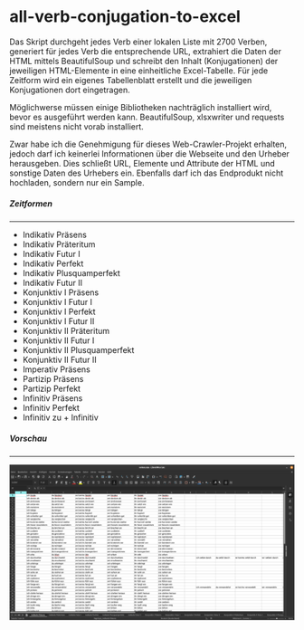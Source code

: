 # all-verb-conjugation-to-excel

Das Skript durchgeht jedes Verb einer lokalen Liste mit 2700 Verben, generiert für jedes Verb die entsprechende URL, extrahiert die Daten der HTML mittels BeautifulSoup und schreibt den Inhalt (Konjugationen) der jeweiligen HTML-Elemente in eine einheitliche Excel-Tabelle. Für jede Zeitform wird ein eigenes Tabellenblatt erstellt und die jeweiligen Konjugationen dort eingetragen.

Möglichwerse müssen einige Bibliotheken nachträglich installiert wird, bevor es ausgeführt werden kann. BeautifulSoup, xlsxwriter und requests sind meistens nicht vorab installiert.

Zwar habe ich die Genehmigung für dieses Web-Crawler-Projekt erhalten, jedoch darf ich keinerlei Informationen über die Webseite und den Urheber herausgeben. Dies schließt URL, Elemente und Attribute der HTML und sonstige Daten des Urhebers ein. Ebenfalls darf ich das Endprodukt nicht hochladen, sondern nur ein Sample.

##### Zeitformen
------------------------------
- Indikativ Präsens
- Indikativ Präteritum
- Indikativ Futur I
- Indikativ Perfekt
- Indikativ Plusquamperfekt
- Indikativ Futur II
- Konjunktiv I Präsens
- Konjunktiv I Futur I
- Konjunktiv I Perfekt
- Konjunktiv I Futur II
- Konjunktiv II Präteritum
- Konjunktiv II Futur I
- Konjunktiv II Plusquamperfekt
- Konjunktiv II Futur II
- Imperativ Präsens
- Partizip Präsens
- Partizip Perfekt
- Infinitiv Präsens
- Infinitiv Perfekt
- Infinitiv zu + Infinitiv

##### Vorschau
------------------------------
![Screenshot](https://github.com/anilo1992/all-verb-conjugation-to-excel/blob/main/sample.png)
